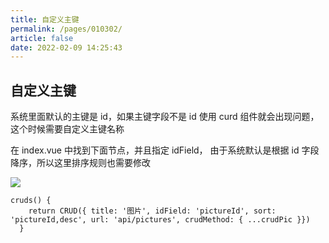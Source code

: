 ```yaml
---
title: 自定义主键
permalink: /pages/010302/
article: false
date: 2022-02-09 14:25:43
---
```


## 自定义主键

系统里面默认的主键是 id，如果主键字段不是 id 使用 curd 组件就会出现问题，这个时候需要自定义主键名称

在 index.vue 中找到下面节点，并且指定 idField， 由于系统默认是根据 id 字段降序，所以这里排序规则也需要修改

![](https://el-admin.vip/images/2020/06/25/20200606142345.jpg)

```vue
cruds() {
    return CRUD({ title: '图片', idField: 'pictureId', sort: 'pictureId,desc', url: 'api/pictures', crudMethod: { ...crudPic }})
  }
```

<Vssue :title="$title" />
